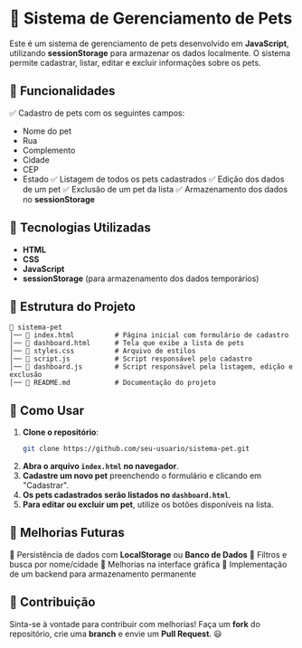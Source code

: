 # 🐾 Sistema de Gerenciamento de Pets

Este é um sistema de gerenciamento de pets desenvolvido em **JavaScript**, utilizando **sessionStorage** para armazenar os dados localmente. O sistema permite cadastrar, listar, editar e excluir informações sobre os pets.

## 📌 Funcionalidades
✅ Cadastro de pets com os seguintes campos:
   - Nome do pet
   - Rua
   - Complemento
   - Cidade
   - CEP
   - Estado
✅ Listagem de todos os pets cadastrados
✅ Edição dos dados de um pet
✅ Exclusão de um pet da lista
✅ Armazenamento dos dados no **sessionStorage**

## 🚀 Tecnologias Utilizadas
- **HTML**
- **CSS**
- **JavaScript**
- **sessionStorage** (para armazenamento dos dados temporários)

## 📂 Estrutura do Projeto
```
📁 sistema-pet
│── 📄 index.html          # Página inicial com formulário de cadastro
│── 📄 dashboard.html      # Tela que exibe a lista de pets
│── 📄 styles.css          # Arquivo de estilos
│── 📄 script.js           # Script responsável pelo cadastro
│── 📄 dashboard.js        # Script responsável pela listagem, edição e exclusão
│── 📄 README.md           # Documentação do projeto
```

## 🔧 Como Usar
1. **Clone o repositório**:
   ```sh
   git clone https://github.com/seu-usuario/sistema-pet.git
   ```
2. **Abra o arquivo `index.html` no navegador**.
3. **Cadastre um novo pet** preenchendo o formulário e clicando em "Cadastrar".
4. **Os pets cadastrados serão listados no `dashboard.html`**.
5. **Para editar ou excluir um pet**, utilize os botões disponíveis na lista.

## 📝 Melhorias Futuras
🔹 Persistência de dados com **LocalStorage** ou **Banco de Dados**
🔹 Filtros e busca por nome/cidade
🔹 Melhorias na interface gráfica
🔹 Implementação de um backend para armazenamento permanente

## 🤝 Contribuição
Sinta-se à vontade para contribuir com melhorias! Faça um **fork** do repositório, crie uma **branch** e envie um **Pull Request**. 😃


